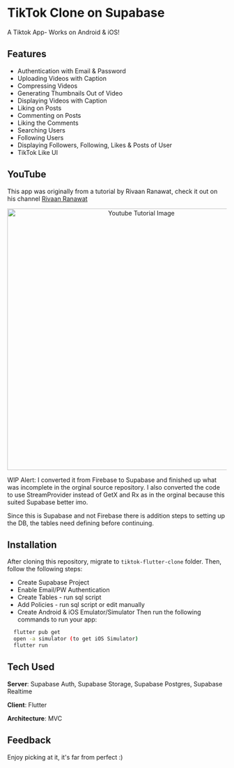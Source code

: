 # TikTok Clone on Supabase

A Tiktok App- Works on Android & iOS!

## Features

- Authentication with Email & Password
- Uploading Videos with Caption
- Compressing Videos
- Generating Thumbnails Out of Video
- Displaying Videos with Caption
- Liking on Posts
- Commenting on Posts
- Liking the Comments
- Searching Users
- Following Users
- Displaying Followers, Following, Likes & Posts of User
- TikTok Like UI

## YouTube

This app was originally from a tutorial by Rivaan Ranawat, check it out on his channel [Rivaan Ranawat](https://youtu.be/4E4V9F3cbp4)

<p align="center">
  <img width="600" src="https://github.com/RivaanRanawat/tiktok-flutter-clone/blob/master/screenshot.png?raw=true" alt="Youtube Tutorial Image">
</p>

WIP Alert: I converted it from Firebase to Supabase and finished up what was incomplete in the orginal source repository. I also converted the code to use StreamProvider instead of GetX and Rx as in the orginal because this suited Supabase better imo.

Since this is Supabase and not Firebase there is addition steps to setting up the DB, the tables need defining before continuing.

## Installation

After cloning this repository, migrate to `tiktok-flutter-clone` folder. Then, follow the following steps:

- Create Supabase Project
- Enable Email/PW Authentication
- Create Tables - run sql script
- Add Policies - run sql script or edit manually
- Create Android & iOS Emulator/Simulator
  Then run the following commands to run your app:

```bash
  flutter pub get
  open -a simulator (to get iOS Simulator)
  flutter run
```

## Tech Used

**Server**: Supabase Auth, Supabase Storage, Supabase Postgres, Supabase Realtime

**Client**: Flutter

**Architecture**: MVC

## Feedback

Enjoy picking at it, it's far from perfect :)
